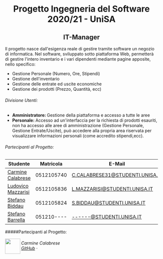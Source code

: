 <h1 align="center">Progetto Ingegneria del Software 2020/21 - UniSA</h1>
<h2 align="center">IT-Manager</h2>

<p> Il progetto nasce dall'esigenza reale di gestire tramite software un negozio di informatica. Nel software, sviluppato sotto piattaforma Web, permetterà di gestire l'intero inventario e i vari dipendenti mediante pagine apposite, nello specifico: </p>

<ul>
  <li>Gestione Personale (Numero, Ore, Stipendi)</li>
  <li>Gestione dell'inventario</li>
  <li>Gestione delle entrate ed uscite economiche</li>
  <li>Gestione dei prodotti (Prezzo, Quantità, ecc)</li>
</ul> 

###### Divisione Utenti:

<ul> 
  <li><b>Amministratore: </b>Gestione della piattaforma e accesso a tutte le aree </li>
  <li><b>Personale: </b> Accesso ad un'interfaccia per la richiesta di prodotti esauriti, non ha accesso alle aree di amministrazione (Gestione Personale, 
    Gestione Entrate/Uscite), può accedere alla propria area riservata per visualizzare informazioni personali (come accredito stipendi,ecc).</li>
</ul>


###### Partecipanti al Progetto:
		
| Studente  | Matricola | E-Mail  |
| ------------- | ------------- | ------------- |
| <a href="https://github.com/Carmineh">Carmine Calabrese</a>  | 0512105740  | C.CALABRESE31@STUDENTI.UNISA.IT  |
| <a href="https://github.com/modul31">Ludovico Mazzarisi</a>  | 0512105836  | L.MAZZARISI@STUDENTI.UNISA.IT  |
| <a href="https://github.com/stefanBerau">Stefano Biddau</a>  | 0512105824  | S.BIDDAU@STUDENTI.UNISA.IT  |
| <a href="https://github.com/Carmineh">Stefano Barrella</a>  | 051210----  | ------@STUDENTI.UNISA.IT  |


#####Partecipanti al Progetto:

<img src="https://avatars0.githubusercontent.com/u/44703164?s=460&u=7cc94b0ac65ab5a8467e834902a6d625286e9703&v=4" height="50" align="left">
<h6>
  Carmine Calabrese<br/>
  <a href="https://github.com/Carmineh">GitHub</a> · 
</h6>

